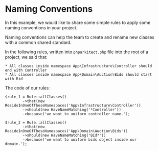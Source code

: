 # Naming Conventions

In this example, we would like to share some simple rules to apply some naming conventions in your project.

Naming conventions can help the team to create and rename new classes with a common shared standard.   

In the following rules, written into `phparkitect.php` file into the root of a project, we said that:
```
* All classes inside namespace App\Infrastructure\Controller should end with Controller
* All classes inside namespace App\Domain\Auction\Bids should start with Bid
```

The code of our rules:

```
$rule_1 = Rule::allClasses()
        ->that(new ResideInOneOfTheseNamespaces('App\Infrastructure\Controller'))
        ->should(new HaveNameMatching('*Controller'))
        ->because('we want to uniform controller name.');
        
$rule_2 = Rule::allClasses()
        ->that(new ResideInOneOfTheseNamespaces('App\Domain\Auction\Bids'))
        ->should(new HaveNameMatching('Bid*'))
        ->because('we want to uniform bids object inside our domain.');
```
